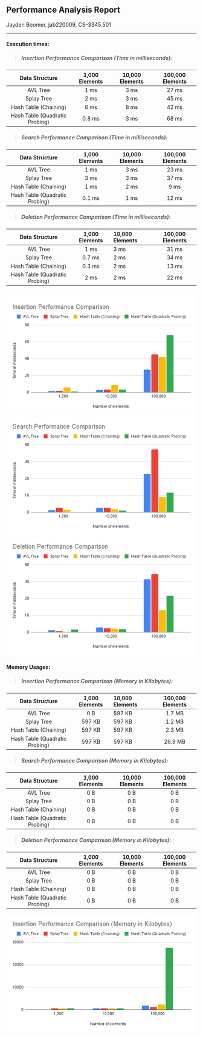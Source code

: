 ## Performance Analysis Report
Jayden Boomer, jab220009, CS-3345.501

---
#### Execution times:

> ##### Insertion Performance Comparison (Time in milliseconds):
| Data Structure                    | 1,000 Elements    | 10,000 Elements    | 100,000 Elements    |
| :-------------------------------: | :---------------: | :----------------: | :-----------------: |   
| AVL Tree                          | 1 ms              | 3 ms               | 27 ms               |
| Splay Tree                        | 2 ms              | 3 ms               | 45 ms               |
| Hash Table (Chaining)             | 6 ms              | 8 ms               | 42 ms               |
| Hash Table (Quadratic Probing)    | 0.8 ms            | 3 ms               | 68 ms               |

> ##### Search Performance Comparison (Time in milliseconds):
| Data Structure                    | 1,000 Elements    | 10,000 Elements    | 100,000 Elements    |
| :-------------------------------: | :---------------: | :----------------: | :-----------------: |   
| AVL Tree                          | 1 ms              | 3 ms               | 23 ms               |
| Splay Tree                        | 3 ms              | 3 ms               | 37 ms               |
| Hash Table (Chaining)             | 1 ms              | 2 ms               | 9 ms                |
| Hash Table (Quadratic Probing)    | 0.1 ms            | 1 ms               | 12 ms               |


> ##### Deletion Performance Comparison (Time in milliseconds):
| Data Structure                    | 1,000 Elements    | 10,000 Elements    | 100,000 Elements    |
| :-------------------------------: | :---------------: | :----------------- | :-----------------: |   
| AVL Tree                          | 1 ms              | 3 ms               | 31 ms               |
| Splay Tree                        | 0.7 ms            | 2 ms               | 34 ms               |
| Hash Table (Chaining)             | 0.3 ms            | 2 ms               | 13 ms               |
| Hash Table (Quadratic Probing)    | 2 ms              | 2 ms               | 22 ms               |

![alt text](https://github.com/Jayden-Boomer/DSA_Assignment02/blob/main/Insertion%20Performance%20Comparison.png?raw=true)
![alt text](https://github.com/Jayden-Boomer/DSA_Assignment02/blob/main/Search%20Performance%20Comparison.png?raw=true)
![alt text](https://github.com/Jayden-Boomer/DSA_Assignment02/blob/main/Deletion%20Performance%20Comparison.png?raw=true)
---
#### Memory Usages:

> ##### Insertion Performance Comparison (Memory in Kilobytes):
| Data Structure                    | 1,000 Elements    | 10,000 Elements    | 100,000 Elements    |
| :-------------------------------: | :---------------: | :----------------- | :-----------------: |   
| AVL Tree                          | 0 B               | 597 KB             | 1.7 MB              |
| Splay Tree                        | 597 KB            | 597 KB             | 1.2 MB              |
| Hash Table (Chaining)             | 597 KB            | 597 KB             | 2.3 MB              |
| Hash Table (Quadratic Probing)    | 597 KB            | 597 KB             | 26.9 MB             |      


> ##### Search Performance Comparison (Memory in Kilobytes):
| Data Structure                    | 1,000 Elements    | 10,000 Elements    | 100,000 Elements    |
| :-------------------------------: | :---------------: | :----------------: | :-----------------: |   
| AVL Tree                          | 0 B               | 0 B                | 0 B                 |
| Splay Tree                        | 0 B               | 0 B                | 0 B                 |
| Hash Table (Chaining)             | 0 B               | 0 B                | 0 B                 |
| Hash Table (Quadratic Probing)    | 0 B               | 0 B                | 0 B                 |             


> ##### Deletion Performance Comparison (Memory in Kilobytes):
| Data Structure                    | 1,000 Elements    | 10,000 Elements    | 100,000 Elements    |
| :-------------------------------: | :---------------: | :----------------: | :-----------------: |   
| AVL Tree                          | 0 B               | 0 B                | 0 B                 |
| Splay Tree                        | 0 B               | 0 B                | 0 B                 |
| Hash Table (Chaining)             | 0 B               | 0 B                | 0 B                 |
| Hash Table (Quadratic Probing)    | 0 B               | 0 B                | 0 B                 |   

![alt text](https://github.com/Jayden-Boomer/DSA_Assignment02/blob/main/Insertion%20Performance%20Comparison%20Memory.png?raw=true)